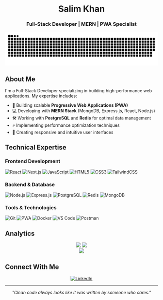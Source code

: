 <h1 align="center">Salim Khan</h1>
<h3 align="center">Full-Stack Developer | MERN | PWA Specialist</h3>

<p align="center">
  <img src="https://raw.githubusercontent.com/platane/platane/output/github-contribution-grid-snake-dark.svg" width="800">
</p>

## About Me
I'm a Full-Stack Developer specializing in building high-performance web applications. My expertise includes:

- 🔧 Building scalable **Progressive Web Applications (PWA)**
- 💻 Developing with **MERN Stack** (MongoDB, Express.js, React, Node.js)
- 🛠️ Working with **PostgreSQL** and **Redis** for optimal data management
- ⚡ Implementing performance optimization techniques
- 🌟 Creating responsive and intuitive user interfaces

## Technical Expertise

### Frontend Development
![React](https://img.shields.io/badge/React-20232A?style=flat-square&logo=react&logoColor=61DAFB)
![Next.js](https://img.shields.io/badge/Next.js-000000?style=flat-square&logo=nextdotjs&logoColor=white)
![JavaScript](https://img.shields.io/badge/JavaScript-F7DF1E?style=flat-square&logo=javascript&logoColor=black)
![HTML5](https://img.shields.io/badge/HTML5-E34F26?style=flat-square&logo=html5&logoColor=white)
![CSS3](https://img.shields.io/badge/CSS3-1572B6?style=flat-square&logo=css3&logoColor=white)
![TailwindCSS](https://img.shields.io/badge/Tailwind_CSS-38B2AC?style=flat-square&logo=tailwind-css&logoColor=white)

### Backend & Database
![Node.js](https://img.shields.io/badge/Node.js-339933?style=flat-square&logo=nodedotjs&logoColor=white)
![Express.js](https://img.shields.io/badge/Express.js-000000?style=flat-square&logo=express&logoColor=white)
![PostgreSQL](https://img.shields.io/badge/PostgreSQL-316192?style=flat-square&logo=postgresql&logoColor=white)
![Redis](https://img.shields.io/badge/Redis-DC382D?style=flat-square&logo=redis&logoColor=white)
![MongoDB](https://img.shields.io/badge/MongoDB-47A248?style=flat-square&logo=mongodb&logoColor=white)

### Tools & Technologies
![Git](https://img.shields.io/badge/Git-F05032?style=flat-square&logo=git&logoColor=white)
![PWA](https://img.shields.io/badge/PWA-5A0FC8?style=flat-square&logo=pwa&logoColor=white)
![Docker](https://img.shields.io/badge/Docker-2496ED?style=flat-square&logo=docker&logoColor=white)
![VS Code](https://img.shields.io/badge/VS_Code-007ACC?style=flat-square&logo=visual-studio-code&logoColor=white)
![Postman](https://img.shields.io/badge/Postman-FF6C37?style=flat-square&logo=postman&logoColor=white)

## Analytics
<div align="center">
  <img src="https://github-readme-stats.vercel.app/api?username=salimkhandev&show_icons=true&theme=github_dark&hide_border=true&count_private=true" height="165"/>
  <img src="https://github-readme-streak-stats.herokuapp.com/?user=salimkhandev&theme=github-dark&hide_border=true" height="165"/>
</div>

<div align="center">
  <img src="https://github-readme-stats.vercel.app/api/top-langs/?username=salimkhandev&layout=compact&theme=github_dark&hide_border=true" height="198"/>
</div>

## Connect With Me
<p align="center">
  <a href="https://www.linkedin.com/in/salim-khan-969492256" target="_blank" rel="noopener noreferrer">
    <img src="https://img.shields.io/badge/LinkedIn-0077B5?style=for-the-badge&logo=linkedin&logoColor=white" alt="LinkedIn"/>
  </a>

</p>

---

<p align="center">
  <i>"Clean code always looks like it was written by someone who cares."</i>
</p>

